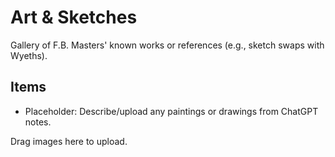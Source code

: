 # Art & Sketches

Gallery of F.B. Masters' known works or references (e.g., sketch swaps with Wyeths).

## Items
- Placeholder: Describe/upload any paintings or drawings from ChatGPT notes.

Drag images here to upload.

